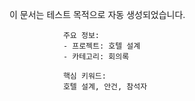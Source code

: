 이 문서는 테스트 목적으로 자동 생성되었습니다.
                
                주요 정보:
                - 프로젝트: 호텔 설계
                - 카테고리: 회의록
                
                핵심 키워드:
                호텔 설계, 안건, 참석자